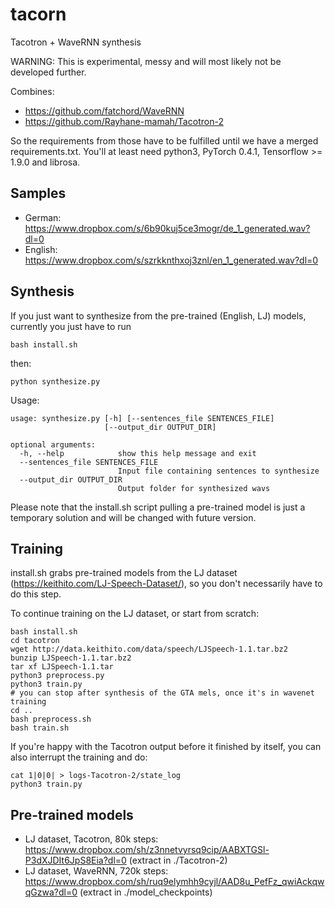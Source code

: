 # tacorn
Tacotron + WaveRNN synthesis

WARNING: This is experimental, messy and will most likely not be developed further.

Combines:
 - https://github.com/fatchord/WaveRNN
 - https://github.com/Rayhane-mamah/Tacotron-2

 So the requirements from those have to be fulfilled until we have a merged requirements.txt.
 You'll at least need python3, PyTorch 0.4.1, Tensorflow >= 1.9.0 and librosa.

## Samples

- German: https://www.dropbox.com/s/6b90kuj5ce3mogr/de_1_generated.wav?dl=0
- English: https://www.dropbox.com/s/szrkknthxoj3znl/en_1_generated.wav?dl=0

## Synthesis

If you just want to synthesize from the pre-trained (English, LJ) models, currently you just have to run

```
bash install.sh
```
then:
```
python synthesize.py
```

Usage:
```
usage: synthesize.py [-h] [--sentences_file SENTENCES_FILE]
                     [--output_dir OUTPUT_DIR]

optional arguments:
  -h, --help            show this help message and exit
  --sentences_file SENTENCES_FILE
                        Input file containing sentences to synthesize
  --output_dir OUTPUT_DIR
                        Output folder for synthesized wavs
```

Please note that the install.sh script pulling a pre-trained model is just a temporary solution and will be changed with future version.

## Training

install.sh grabs pre-trained models from the LJ dataset (https://keithito.com/LJ-Speech-Dataset/), so you don't necessarily have to do this step.

To continue training on the LJ dataset, or start from scratch:
```
bash install.sh
cd tacotron
wget http://data.keithito.com/data/speech/LJSpeech-1.1.tar.bz2
bunzip LJSpeech-1.1.tar.bz2
tar xf LJSpeech-1.1.tar
python3 preprocess.py
python3 train.py
# you can stop after synthesis of the GTA mels, once it's in wavenet training
cd ..
bash preprocess.sh
bash train.sh
```

If you're happy with the Tacotron output before it finished by itself, you can also interrupt the training and do:
```
cat 1|0|0| > logs-Tacotron-2/state_log
python3 train.py 
```

## Pre-trained models

- LJ dataset, Tacotron, 80k steps: https://www.dropbox.com/sh/z3nnetvyrsq9cip/AABXTGSl-P3dXJDIt6JpS8Eia?dl=0
(extract in ./Tacotron-2)
- LJ dataset, WaveRNN, 720k steps: https://www.dropbox.com/sh/ruq9elymhh9cyjl/AAD8u_PefFz_qwiAckqwqGzwa?dl=0
(extract in ./model_checkpoints)
